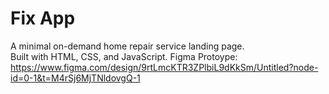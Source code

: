 # Fix App

A minimal on-demand home repair service landing page.  
Built with HTML, CSS, and JavaScript.
Figma Protoype: https://www.figma.com/design/9rtLmcKTR3ZPlbiL9dKkSm/Untitled?node-id=0-1&t=M4rSj6MjTNldovgQ-1

